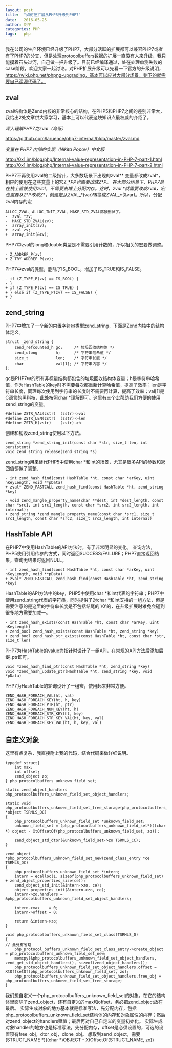 ```yaml
---
layout: post
title:  "如何把扩展从PHP5升级到PHP7"
date:   2016-05-25
author: 刘宇
categories: PHP
tags:	php
---
```


我在公司的生产环境已经升级了PHP7，大部分活跃的扩展都可以兼容PHP7或者有了PHP7的分支，但是处理protocolbuffers数据的扩展一直没有人来升级，我只能摸着石头过河，自己做一把升级了。目前已经编译通过，处在处理单测失败的case阶段，欢迎大家一起讨论。对PHP扩展升级可以先看一下官方的升级说明，https://wiki.php.net/phpng-upgrading，基本可以应对大部分场景，剩下的就需要自己读源代码了。

## zval

zval结构体是Zend内核的非常核心的结构，在PHP5和PHP7之间的差别非常大，我给出2处文章供大家学习，基本上可以代表这块知识点最权威的介绍了。

*深入理解PHP7之zval（鸟哥）*

https://github.com/laruence/php7-internal/blob/master/zval.md

*变量在 PHP7 内部的实现（Nikita Popov）中文版*

http://0x1.im/blog/php/Internal-value-representation-in-PHP-7-part-1.html
http://0x1.im/blog/php/Internal-value-representation-in-PHP-7-part-2.html

PHP7不再使用zval的二级指针，大多数场景下出现的zval\*\* 变量都改成zval\*，相应的使用在这些变量上的宏Z_\*_PP也需要改成Z_\*_P。
在大部分场景下，PHP7是在栈上直接使用zval，不需要去堆上分配内存。这时，zval \*就需要改成zval，宏也需要从Z_\*_P改成Z_\*，创建宏从ZVAL_\*(var)转换成ZVAL_\*(&var)。所以，分配zval内存的宏

```
ALLOC_ZVAL、ALLOC_INIT_ZVAL、MAKE_STD_ZVAL都被删掉了。
-  zval *zv;
-  MAKE_STD_ZVAL(zv);
-  array_init(zv);
+  zval zv;
+  array_init(&zv);
```

PHP7中zval的long和double类型是不需要引用计数的，所以相关的宏要做调整。

```
- Z_ADDREF_P(zv)
+ Z_TRY_ADDREF_P(zv);
```

PHP7中zval的类型，删除了IS_BOOL，增加了IS_TRUE和IS_FALSE。

```
- if (Z_TYPE_P(zv) == IS_BOOL) {
- }
+ if (Z_TYPE_P(zv) == IS_TRUE) {
+ } else if (Z_TYPE_P(zv) == IS_FALSE) {
+ }
```

## zend_string

PHP7中增加了一个新的内置字符串类型zend_string，下面是Zend内核中的结构体定义。

```
struct _zend_string {
    zend_refcounted_h gc;     /* 垃圾回收结构体 */
    zend_ulong        h;      /* 字符串哈希值 */
    size_t            len;    /* 字符串长度 */
    char              val[1]; /* 字符串内容 */
};
```

gc是PHP7中的所有非标量结构都包含的垃圾回收结构体变量；h是字符串哈希值，作为HashTable的key时不需要每次都重新计算哈希值，提高了效率；len是字符串长度，同理每次使用到字符串的长度时不需要再计算，提高了效率；val[1]是C语言的黑科技，此处按照char \*理解即可。这里有三个宏帮助我们方便的使用zend_string的变量。

```
#define ZSTR_VAL(zstr)  (zstr)->val
#define ZSTR_LEN(zstr)  (zstr)->len
#define ZSTR_H(zstr)    (zstr)->h
```

创建和销毁zend_string使用以下方法。

```
zend_string *zend_string_init(const char *str, size_t len, int persistent)
void zend_string_release(zend_string *s)
```

zend_string用来替代PHP5中使用char *和int的场景，尤其是很多API的参数和返回值都做了调整。

```
- int zend_hash_find(const HashTable *ht, const char *arKey, uint nKeyLength, void **pData)
+ zval* ZEND_FASTCALL zend_hash_find(const HashTable *ht, zend_string *key)

- void zend_mangle_property_name(char **dest, int *dest_length, const char *src1, int src1_length, const char *src2, int src2_length, int internal);
+ zend_string *zend_mangle_property_name(const char *src1, size_t src1_length, const char *src2, size_t src2_length, int internal)
```

## HashTable API

在PHP7中使用HashTable的API方法时，有了非常明显的变化。
查询方法，PHP5使用引用传参的方式，同时返回SUCCESS/FAILURE；PHP7直接返回结果，查询无结果时返回NULL。

```
- int zend_hash_find(const HashTable *ht, const char *arKey, uint nKeyLength, void **pData)
+ zval* ZEND_FASTCALL zend_hash_find(const HashTable *ht, zend_string *key)
```

HashTable的API方法中的key，PHP5中使用char *和int代表的字符串；PHP7中使用zend_string代表的字符串，同时提供了对char *和int支持的一组方法，但是需要注意的是这里的字符串长度是不包括结尾的'\0'的，在升级扩展时难免会碰到很多地方需要加减一。

```
- int zend_hash_exists(const HashTable *ht, const char *arKey, uint nKeyLength)
+ zend_bool zend_hash_exists(const HashTable *ht, zend_string *key)
+ zend_bool zend_hash_str_exists(const HashTable *ht, const char *str, size_t len)
```

PHP7为HashTable的value为指针时设计了一组API，在常规的API方法后添加后缀_ptr即可。

```
void *zend_hash_find_ptr(const HashTable *ht, zend_string *key)
void *zend_hash_update_ptr(HashTable *ht, zend_string *key, void *pData)
```

PHP7为HashTable的轮询设计了一组宏，使用起来非常方便。

```
ZEND_HASH_FOREACH_VAL(ht, val)
ZEND_HASH_FOREACH_KEY(ht, h, key)
ZEND_HASH_FOREACH_PTR(ht, ptr)
ZEND_HASH_FOREACH_NUM_KEY(ht, h)
ZEND_HASH_FOREACH_STR_KEY(ht, key)
ZEND_HASH_FOREACH_STR_KEY_VAL(ht, key, val)
ZEND_HASH_FOREACH_KEY_VAL(ht, h, key, val)
```

## 自定义对象

这里有点复杂，我直接附上我的代码，结合代码来做详细说明。

```
typedef struct{
    int max;
    int offset;
    zend_object zo;
} php_protocolbuffers_unknown_field_set;

static zend_object_handlers php_protocolbuffers_unknown_field_set_object_handlers;

static void php_protocolbuffers_unknown_field_set_free_storage(php_protocolbuffers_unknown_field_set *object TSRMLS_DC)
{
    php_protocolbuffers_unknown_field_set *unknown_field_set;
    unknown_field_set = (php_protocolbuffers_unknown_field_set*)((char *) object - XtOffsetOf(php_protocolbuffers_unknown_field_set, zo))；

    zend_object_std_dtor(&unknown_field_set->zo TSRMLS_CC);
}

zend_object *php_protocolbuffers_unknown_field_set_new(zend_class_entry *ce TSRMLS_DC)
{
    php_protocolbuffers_unknown_field_set *intern;
    intern = ecalloc(1, sizeof(php_protocolbuffers_unknown_field_set) + zend_object_properties_size(ce));
    zend_object_std_init(&intern->zo, ce);
    object_properties_init(&intern->zo, ce);
    intern->zo.handlers = &php_protocolbuffers_unknown_field_set_object_handlers;
    
    intern->max    = 0; 
    intern->offset = 0;
    
    return &intern->zo;
}

void php_protocolbuffers_unknown_field_set_class(TSRMLS_D)
{
// 此处有省略
    php_protocol_buffers_unknown_field_set_class_entry->create_object = php_protocolbuffers_unknown_field_set_new;
    memcpy(&php_protocolbuffers_unknown_field_set_object_handlers, zend_get_std_object_handlers(), sizeof(zend_object_handlers));
    php_protocolbuffers_unknown_field_set_object_handlers.offset = XtOffsetOf(php_protocolbuffers_unknown_field_set, zo);
    php_protocolbuffers_unknown_field_set_object_handlers.free_obj = php_protocolbuffers_unknown_field_set_free_storage;
}
```

我们想自定义一个php_protocolbuffers_unknown_field_set的对象，在它的结构体里面除了zend_object，还有自定义的max和offset，务必把zend_object放在最后。
实际生成对象的地方基本就是标准写法，先分配内存，包括php_protocolbuffers_unknown_field_set结构体的内存和对象属性的内存；然后对zend_object的handlers赋值；最后再对自己自定义的变量初始化。
实际生成对象handler的地方也是标准写法，先分配内存，offset是必须设置的，可选的设置项有free_obj，dtor_obj，clone_obj。
想取到zend_object，需要(STRUCT_NAME *)((char *)OBJECT - XtOffsetOf(STRUCT_NAME, zo))

















